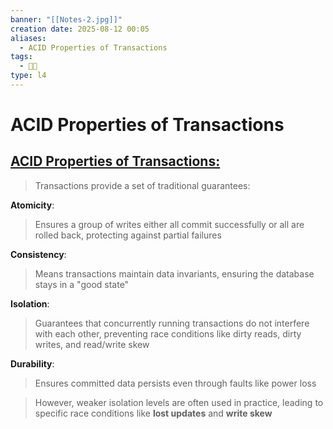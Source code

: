 ```yaml
---
banner: "[[Notes-2.jpg]]"
creation date: 2025-08-12 00:05
aliases:
  - ACID Properties of Transactions
tags:
  - 👨‍💻
type: l4
---
```

# ACID Properties of Transactions
## <u>ACID Properties of Transactions:</u>
> Transactions provide a set of traditional guarantees: 

**Atomicity**:
> Ensures a group of writes either all commit successfully or all are rolled back, protecting against partial failures 

**Consistency**:
> Means transactions maintain data invariants, ensuring the database stays in a "good state"

**Isolation**:
> Guarantees that concurrently running transactions do not interfere with each other, preventing race conditions like dirty reads, dirty writes, and read/write skew

**Durability**:
> Ensures committed data persists even through faults like power loss

> However, weaker isolation levels are often used in practice, leading to specific race conditions like **lost updates** and **write skew**



